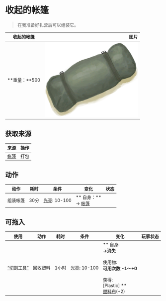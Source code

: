 # 收起的帐篷  
> 在我准备好扎营后可以组装它。  
  
  收起的帐篷  |   图片   
 ----  |  ----:   
 **重量：**500  |  <img decoding="async" src="Sprite/TentPacked.png" href="a.md" style="max-width:300px;max-height:300px;">   
  
## 获取来源  
来源  |  操作  
----  |  ----  
[帐篷](TentDeployed.md)  |  打包  
## 动作  
动作  |  耗时  |  条件  |  变化  |  状态  
----  |  ----  |  ----  |  ----  |  ----  
组装帐篷<br>  |  30分  |  [光亮](Light.md): 10-100  |  ** 自身：**<br>→ [帐篷](TentDeployed.md)  |    
## 可拖入  
使用  |  动作  |  耗时  |  条件  |  变化  |  玩家状态  
----  |  ----  |  ----  |  ----  |  ----  |  ----  
[“切割工具”](tag_Cutter.md)  |  回收塑料<br>  |  1小时  |  [光亮](Light.md): 10-100  |  ** 自身: **<br>→消失<br><br>** 使用物: **<br>可用次数  -1～+0<br><br>** 获得: **<br>** [Plastic] **<br>  [塑料布](PlasticSheet.md)(+2)<br>  |    


<script>document.title="收起的帐篷 - 卡牌生存百科 Card Survival Wiki";</script>